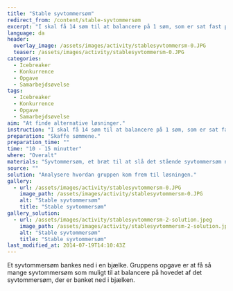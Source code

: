 ```yaml
---
title: "Stable syvtommersøm"
redirect_from: /content/stable-syvtommersøm
excerpt: "I skal få 14 søm til at balancere på 1 søm, som er sat fast på et bræt. Opgaven er løst, når alle sømmene balancerer på det ene søm, uden at I rører ved sømmene eller at sømmene rører brættet."
language: da
header:
  overlay_image: /assets/images/activity/stablesyvtommersm-0.JPG
  teaser: /assets/images/activity/stablesyvtommersm-0.JPG
categories: 
  - Icebreaker
  - Konkurrence
  - Opgave
  - Samarbejdsøvelse
tags: 
  - Icebreaker
  - Konkurrence
  - Opgave
  - Samarbejdsøvelse
aim: "At finde alternative løsninger."
instruction: "I skal få 14 søm til at balancere på 1 søm, som er sat fast på et bræt. Opgaven er løst, når alle sømmene balancerer på det ene søm, uden at I rører ved sømmene eller at sømmene rører brættet."
preparation: "Skaffe sømmene."
preparation_time: ""
time: "10 - 15 minutter"
where: "Overalt"
materials: "Syvtommersøm, et bræt til at slå det stående syvtommersøm ned i"
source: ""
solution: "Analysere hvordan gruppen kom frem til løsningen."
gallery:
  - url: /assets/images/activity/stablesyvtommersm-0.JPG
    image_path: /assets/images/activity/stablesyvtommersm-0.JPG
    alt: "Stable syvtommersøm"
    title: "Stable syvtommersøm"
gallery_solution:
  - url: /assets/images/activity/stablesyvtommersm-2-solution.jpeg
    image_path: /assets/images/activity/stablesyvtommersm-2-solution.jpeg
    alt: "Stable syvtommersøm"
    title: "Stable syvtommersøm"
last_modified_at: 2014-07-19T14:10:43Z
---
```

Et syvtommersøm bankes ned i en bjælke. Gruppens opgave er at få så mange syvtommersøm som muligt til at balancere på hovedet af det syvtommersøm, der er banket ned i bjælken.
